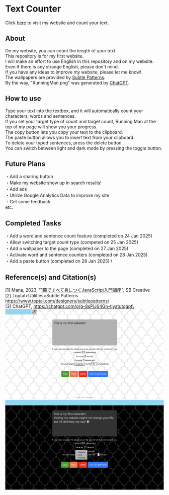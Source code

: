 # Text Counter
Click [here](https://appleple47.github.io/Text-Counter/) to visit my website and count your text.
## About
On my website, you can count the length of your text.\
This repository is for my first website.\
I will make an effort to use English in this repository and on my website.\
Even if there is any strange English, please don't mind.\
If you have any ideas to improve my website, please let me know!\
The wallpapers are provided by [Subtle Patterns](https://www.toptal.com/designers/subtlepatterns/).\
By the way, "RunningMan.png" was generated by [ChatGPT](https://chatgpt.com/g/g-8sPlJ64Gn-tiyatutogpt).

## How to use 
Type your text into the textbox, and it will automatically count your characters, words and sentences.\
If you set your target type of count and target count, Running Man at the top of my page will show you your progress.\
The copy button lets you copy your text to the clipboard.\
The paste button allows you to insert text from your clipboard.\
To delete your typed sentences, press the delete button.\
You can switch between light and dark mode by pressing the toggle button.

## Future Plans
・Add a sharing button\
・Make my website show up in search results!\
・Add ads\
・Utilize Google Analytics Data to improve my site\
・Get some feedback\
  etc.

## Completed Tasks
・Add a word and sentence count feature (completed on 24 Jan 2025)\
・Allow switching target count type (competed on 25 Jan 2025)\
・Add a wallpaper to the page (completed on 27 Jan 2025)\
・Activate word and sentence counters (completed on 28 Jan 2025)\
・Add a paste button (completed on 28 Jan 2025) \


## Reference(s) and Citation(s)
[1] Mana, 2023, "[1冊ですべて身につくJavaScript入門講座](https://www.sbcr.jp/product/4815615758/)", SB Creative\
[2] Toptal>Utilities>Subtle Patterns https://www.toptal.com/designers/subtlepatterns/ \
[3] ChatGPT, https://chatgpt.com/g/g-8sPlJ64Gn-tiyatutogpt\
![Sample Image](./pictures/ScreenShot1.png)
![Sample Image](./pictures/ScreenShot2.png)
